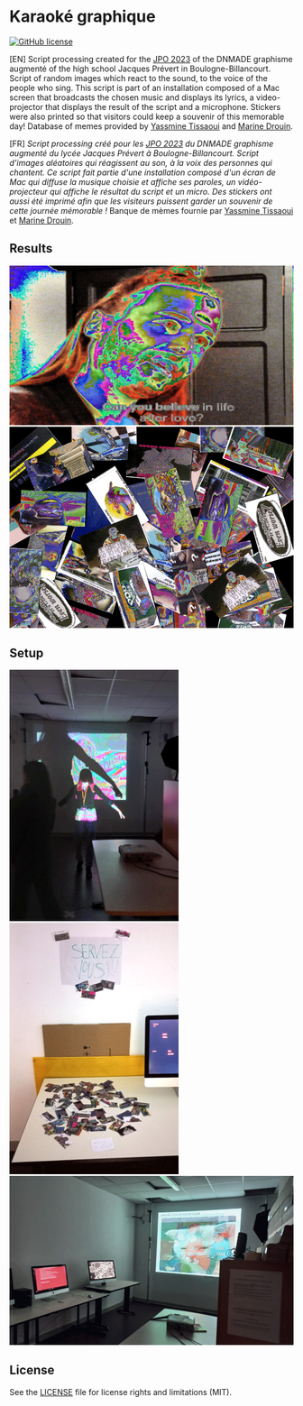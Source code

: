 # Karaoké graphique
[![GitHub license](https://img.shields.io/github/license/aurelienmaufroid/image-dithering-filter)](https://github.com/aurelienmaufroid/karaoke-graphique/blob/main/LICENSE)

[EN] Script processing created for the <a href="https://jpo.dnmade-prevert.fr" target="_blank">JPO 2023</a> of the DNMADE graphisme augmenté of the high school Jacques Prévert in Boulogne-Billancourt. Script of random images which react to the sound, to the voice of the people who sing. This script is part of an installation composed of a Mac screen that broadcasts the chosen music and displays its lyrics, a video-projector that displays the result of the script and a microphone. Stickers were also printed so that visitors could keep a souvenir of this memorable day!
Database of memes provided by <a href="http://yassminetissaoui.cf" target="_blank">Yassmine Tissaoui</a> and <a href="https://marinedrouin.fr/" target="_blank">Marine Drouin</a>.

[FR] *Script processing créé pour les <a href="https://jpo.dnmade-prevert.fr" target="_blank">JPO 2023</a> du DNMADE graphisme augmenté du lycée Jacques Prévert à Boulogne-Billancourt. Script d'images aléatoires qui réagissent au son, à la voix des personnes qui chantent. Ce script fait partie d'une installation composé d'un écran de Mac qui diffuse la musique choisie et affiche ses paroles, un vidéo-projecteur qui affiche le résultat du script et un micro. Des stickers ont aussi été imprimé afin que les visiteurs puissent garder un souvenir de cette journée mémorable !*
Banque de mèmes fournie par <a href="http://yassminetissaoui.cf" target="_blank">Yassmine Tissaoui</a> et <a href="https://marinedrouin.fr/" target="_blank">Marine Drouin</a>.

## Results
<img alt="result of this script" src="https://github.com/aurelienmaufroid/karaoke-graphique/blob/main/output/sticker032.jpg"><img alt="stickers" src="https://github.com/aurelienmaufroid/karaoke-graphique/blob/main/stickers02.png">

## Setup
<img alt="installation" src="https://github.com/aurelienmaufroid/karaoke-graphique/blob/main/photos/installation02.png" style="width: 300px;"> <img alt="installation" src="https://github.com/aurelienmaufroid/karaoke-graphique/blob/main/photos/installation03.png" style="width: 300px;"> <img alt="installation" src="https://github.com/aurelienmaufroid/karaoke-graphique/blob/main/photos/installation01.png" style="height: 300px;">


## License
See the [LICENSE](https://github.com/aurelienmaufroid/image-dithering-filter/blob/main/LICENCE) file for license rights and limitations (MIT).
